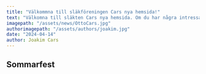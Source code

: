 ```yaml
---
title: "Välkommna till släkföreningen Cars nya hemsida!"
text: "Välkomna till släkten Cars nya hemsida. Om du har några intressanta nyheter från släkten som du vill dela på hemsidan kontakta gärna mig på joakim.cars@rillion.com eller 0762318656. "
imagepath: "/assets/news/OttoCars.jpg"
authorimagepath: "/assets/authors/joakim.jpg"
date: "2024-04-14"
author: Joakim Cars
---
```


## Sommarfest
